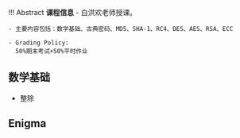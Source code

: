 !!! Abstract
    **课程信息**
    - 白洪欢老师授课。

    - 主要内容包括：数学基础、古典密码、MD5、SHA-1、RC4、DES、AES、RSA、ECC
    
    - Grading Policy:
      50%期末考试+50%平时作业

## 数学基础

- 整除
  
  


## Enigma


